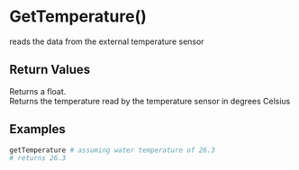# GetTemperature()

reads the data from the external temperature sensor

## Return Values

Returns a float.  
Returns the temperature read by the temperature sensor in degrees Celsius

## Examples

```py
getTemperature # assuming water temperature of 26.3
# returns 26.3
```
